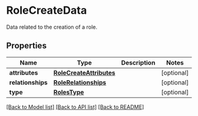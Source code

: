 # RoleCreateData

Data related to the creation of a role.
## Properties
Name | Type | Description | Notes
------------ | ------------- | ------------- | -------------
**attributes** | [**RoleCreateAttributes**](RoleCreateAttributes.md) |  | [optional] 
**relationships** | [**RoleRelationships**](RoleRelationships.md) |  | [optional] 
**type** | [**RolesType**](RolesType.md) |  | [optional] 

[[Back to Model list]](README.md#documentation-for-models) [[Back to API list]](README.md#documentation-for-api-endpoints) [[Back to README]](README.md)



